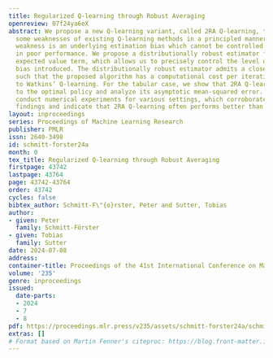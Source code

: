```yaml
---
title: Regularized Q-learning through Robust Averaging
openreview: 07f24ya6eX
abstract: We propose a new Q-learning variant, called 2RA Q-learning, that addresses
  some weaknesses of existing Q-learning methods in a principled manner. One such
  weakness is an underlying estimation bias which cannot be controlled and often results
  in poor performance. We propose a distributionally robust estimator for the maximum
  expected value term, which allows us to precisely control the level of estimation
  bias introduced. The distributionally robust estimator admits a closed-form solution
  such that the proposed algorithm has a computational cost per iteration comparable
  to Watkins’ Q-learning. For the tabular case, we show that 2RA Q-learning converges
  to the optimal policy and analyze its asymptotic mean-squared error. Lastly, we
  conduct numerical experiments for various settings, which corroborate our theoretical
  findings and indicate that 2RA Q-learning often performs better than existing methods.
layout: inproceedings
series: Proceedings of Machine Learning Research
publisher: PMLR
issn: 2640-3498
id: schmitt-forster24a
month: 0
tex_title: Regularized Q-learning through Robust Averaging
firstpage: 43742
lastpage: 43764
page: 43742-43764
order: 43742
cycles: false
bibtex_author: Schmitt-F\"{o}rster, Peter and Sutter, Tobias
author:
- given: Peter
  family: Schmitt-Förster
- given: Tobias
  family: Sutter
date: 2024-07-08
address:
container-title: Proceedings of the 41st International Conference on Machine Learning
volume: '235'
genre: inproceedings
issued:
  date-parts:
  - 2024
  - 7
  - 8
pdf: https://proceedings.mlr.press/v235/assets/schmitt-forster24a/schmitt-forster24a.pdf
extras: []
# Format based on Martin Fenner's citeproc: https://blog.front-matter.io/posts/citeproc-yaml-for-bibliographies/
---
```

